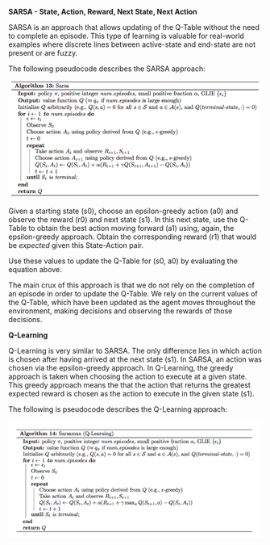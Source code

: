 __SARSA - State, Action, Reward, Next State, Next Action__


SARSA is an approach that allows updating of the Q-Table without the need to complete an episode. This type of learning is valuable for real-world examples where discrete lines between active-state and end-state are not present or are fuzzy.

The following pseudocode describes the SARSA approach:

![Alt text](images/sarsa_approach.PNG)

Given a starting state (s0), choose an epsilon-greedy action (a0) and observe the reward (r0) and next state (s1). In this next state, use the Q-Table to obtain the best action moving forward (a1) using, again, the epsilon-greedy approach. Obtain the corresponding reward (r1) that would be *expected* given this State-Action pair. 

Use these values to update the Q-Table for (s0, a0) by evaluating the equation above. 

The main crux of this approach is that we do not rely on the completion of an episode in order to update the Q-Table. We rely on the current values of the Q-Table, which have been updated as the agent moves throughout the environment, making decisions and observing the rewards of those decisions. 


__Q-Learning__


Q-Learning is very similar to SARSA. The only difference lies in which action is chosen after having arrived at the next state (s1). In SARSA, an action was chosen via the epsilon-greedy approach. In Q-Learning, the greedy approach is taken when choosing the action to execute at a given state. This greedy approach means the that the action that returns the greatest expected reward is chosen as the action to execute in the given state (s1). 

The following is pseudocode describes the Q-Learning approach:

![Alt text](images/q_learning.PNG)

